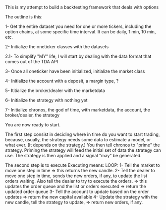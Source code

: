 This is my attempt to build a backtesting framework that deals with options

The outline is this:

1- Get the entire dataset you need for one or more tickers, including the option chains, at some specific time interval. It can be daily, 1 min, 10 min, etc.

2- Initialize the oneticker classes with the datasets

  2.1- To simplify "MY" life, I will start by dealing with the data format that comes out of the TDA API
  
3- Once all oneticker have been initialized, initialize the market class

4- Initialize the account with a deposit, a margin type, ?

5- Ititialize the broker/dealer with the marketdata

6- Initialize the strategy with nothing yet

7- Initialize chronos, the god of time, with marketdata, the account, the broker/dealer, the strategy



You are now ready to start.

The first step consist in deciding where in time do you want to start trading, because, usually, the strategy needs some data to estimate a model, or what ever. (It depends on the strategy.) You then tell chronos to "prime" the strategy.
    Priming the strategy will feed the initial set of data the strategy can use.
    The strategy is then applied and a signal "may" be generated.

The second step is to execute
  Executing means:
    LOOP:
      1- Tell the market to move one step in time 
        => this returns the new candle.
      2- Tell the dealer to move one step in time, sends the new orders, if any, to update the list orders waiting. Also tell the dealer to try to execute the orders.
        => this updates the order queue and the list or orders executed
        => return the updated order queue
      3- Tell the account to update based on the order updates
        => return the new capital available
      4- Update the strategy with the new candle, tell the strategy to update, 
        => return new orders, if any.
